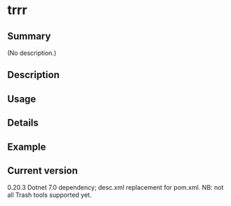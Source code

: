 # trrr

## Summary

(No description.)

## Description

## Usage

## Details

## Example

## Current version

0.20.3 Dotnet 7.0 dependency; desc.xml replacement for pom.xml. NB: not all Trash tools supported yet.
